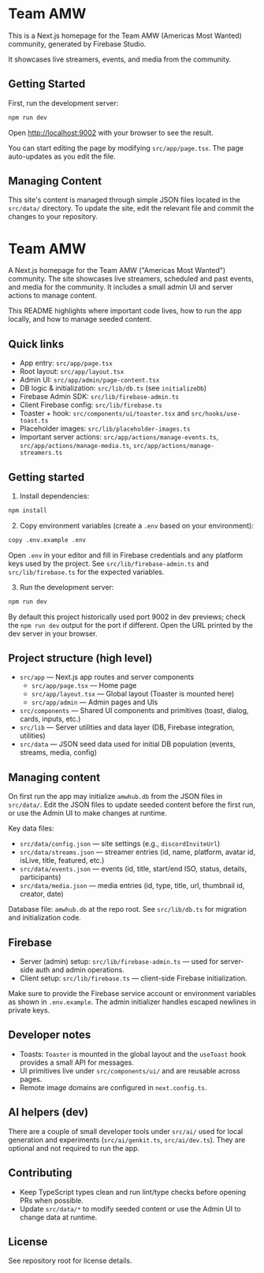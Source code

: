 # Team AMW

This is a Next.js homepage for the Team AMW (Americas Most Wanted) community, generated by Firebase Studio.

It showcases live streamers, events, and media from the community.

## Getting Started

First, run the development server:

```bash
npm run dev
```

Open [http://localhost:9002](http://localhost:9002) with your browser to see the result.

You can start editing the page by modifying `src/app/page.tsx`. The page auto-updates as you edit the file.

## Managing Content

This site's content is managed through simple JSON files located in the `src/data/` directory. To update the site, edit the relevant file and commit the changes to your repository.

# Team AMW

A Next.js homepage for the Team AMW ("Americas Most Wanted") community. The site showcases live streamers, scheduled and past events, and media for the community. It includes a small admin UI and server actions to manage content.

This README highlights where important code lives, how to run the app locally, and how to manage seeded content.

## Quick links
- App entry: `src/app/page.tsx`
- Root layout: `src/app/layout.tsx`
- Admin UI: `src/app/admin/page-content.tsx`
- DB logic & initialization: `src/lib/db.ts` (see `initializeDb`)
- Firebase Admin SDK: `src/lib/firebase-admin.ts`
- Client Firebase config: `src/lib/firebase.ts`
- Toaster + hook: `src/components/ui/toaster.tsx` and `src/hooks/use-toast.ts`
- Placeholder images: `src/lib/placeholder-images.ts`
- Important server actions: `src/app/actions/manage-events.ts`, `src/app/actions/manage-media.ts`, `src/app/actions/manage-streamers.ts`

## Getting started

1. Install dependencies:

```bash
npm install
```

2. Copy environment variables (create a `.env` based on your environment):

```bash
copy .env.example .env
```

Open `.env` in your editor and fill in Firebase credentials and any platform keys used by the project. See `src/lib/firebase-admin.ts` and `src/lib/firebase.ts` for the expected variables.

3. Run the development server:

```bash
npm run dev
```

By default this project historically used port 9002 in dev previews; check the `npm run dev` output for the port if different. Open the URL printed by the dev server in your browser.

## Project structure (high level)

- `src/app` — Next.js app routes and server components
  - `src/app/page.tsx` — Home page
  - `src/app/layout.tsx` — Global layout (Toaster is mounted here)
  - `src/app/admin` — Admin pages and UIs
- `src/components` — Shared UI components and primitives (toast, dialog, cards, inputs, etc.)
- `src/lib` — Server utilities and data layer (DB, Firebase integration, utilities)
- `src/data` — JSON seed data used for initial DB population (events, streams, media, config)

## Managing content

On first run the app may initialize `amwhub.db` from the JSON files in `src/data/`. Edit the JSON files to update seeded content before the first run, or use the Admin UI to make changes at runtime.

Key data files:
- `src/data/config.json` — site settings (e.g., `discordInviteUrl`)
- `src/data/streams.json` — streamer entries (id, name, platform, avatar id, isLive, title, featured, etc.)
- `src/data/events.json` — events (id, title, start/end ISO, status, details, participants)
- `src/data/media.json` — media entries (id, type, title, url, thumbnail id, creator, date)

Database file: `amwhub.db` at the repo root. See `src/lib/db.ts` for migration and initialization code.

## Firebase

- Server (admin) setup: `src/lib/firebase-admin.ts` — used for server-side auth and admin operations.
- Client setup: `src/lib/firebase.ts` — client-side Firebase initialization.

Make sure to provide the Firebase service account or environment variables as shown in `.env.example`. The admin initializer handles escaped newlines in private keys.

## Developer notes

- Toasts: `Toaster` is mounted in the global layout and the `useToast` hook provides a small API for messages.
- UI primitives live under `src/components/ui/` and are reusable across pages.
- Remote image domains are configured in `next.config.ts`.

## AI helpers (dev)

There are a couple of small developer tools under `src/ai/` used for local generation and experiments (`src/ai/genkit.ts`, `src/ai/dev.ts`). They are optional and not required to run the app.

## Contributing

- Keep TypeScript types clean and run lint/type checks before opening PRs when possible.
- Update `src/data/*` to modify seeded content or use the Admin UI to change data at runtime.

## License

See repository root for license details.
